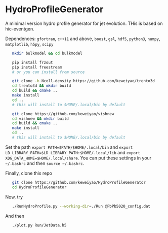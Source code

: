# HydroProfileGenerator
A minimal version hydro profile generator for jet evolution. THis is based on hic-eventgen.

Dependences: `gfortran`, `c++11` and above, `boost`, `gsl`, `hdf5`, `python3`, `numpy`, `matplotlib`, `h5py`, `scipy` 

```bash
   mkdir bulkmodel && cd bulkmodel

   pip install frzout
   pip install freestream
   # or you can install from source

   git clone -b Ncoll-density https://github.com/keweiyao/trento3d
   cd trento3d && mkdir build
   cd build && cmake ..
   make install
   cd ..
   # this will install to $HOME/.local/bin by default

   git clone https://github.com/keweiyao/vishnew
   cd vishnew && mkdir build
   cd build && cmake ..
   make install
   cd ..
   # this will install to $HOME/.local/bin by default
```

Set the path `export PATH=$PATH/$HOME/.local/bin` and `export LD_LIBRARY_PATH=$LD_LIBRARY_PATH:$HOME/.local/lib` and `export XDG_DATA_HOME=$HOME/.local/share`. You can put these settings in your `~/.bashrc` and then `source ~/.bashrc`.


Finally, clone this repo
```bash
   git clone https://github.com/keweiyao/HydroProfileGenerator
   cd HydroProfileGenerator
```
Now, try 
```bash
   ./RunHydroProfile.py --working-dir=./Run @PbPb5020_config.dat
```

And then 
```
   ./plot.py Run/JetData.h5 
```
